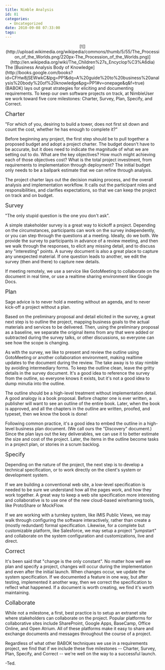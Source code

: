```yaml
---
title: Nimble Analysis
id: 81
categories:
  - Uncategorized
date: 2010-09-08 07:33:00
tags:
---
```


<div class="separator" style="clear:both;text-align:center;">[![](http://upload.wikimedia.org/wikipedia/commons/thumb/5/55/The_Procession_of_the_Worlds.png/220px-The_Procession_of_the_Worlds.png)](http://en.wikipedia.org/wiki/The_Children%27s_Encyclop%C3%A6dia)</div>
The [Business Analysis Body of Knowledge](http://books.google.com/books?id=CFHw8jSEWwkC&amp;lpg=PP1&amp;dq=A%20guide%20to%20business%20analysis%20body%20of%20knowledge&amp;pg=PP1#v=onepage&amp;q&amp;f=true) (BABOK) lays out great strategies for eliciting and documenting requirements. To keep our own software projects on track, at NimbleUser we work toward five core milestones: Charter, Survey, Plan, Specify, and Correct.

<span style="font-size:large;">Charter</span>

"For which of you, desiring to build a tower, does not first sit down and count the cost, whether he has enough to complete it?"

Before beginning any project, the first step should be to pull together a proposed budget and adopt a project charter. The budget doesn't have to be accurate, but it does need to indicate the magnitude of what we are setting out to do. What are the key objectives? How much might achieving each of those objectives cost? What is the total project investment, from requirements to implementation through deployment? The initial budget only needs to be a ballpark estimate that we can refine through analysis.

The project charter lays out the decision making process, and the overall analysis and implementation workflow. It calls out the participant roles and responsibilities, and clarifies expectations, so that we can keep the project on track and on budget.

<span style="font-size:large;">Survey</span>

"The only stupid question is the one you don't ask".

A simple stakeholder survey is a great way to kickoff a project. Depending on the circumstances, participants can work on the survey independently, or you can step through the questions at a meeting. Ideally, do we both. We provide the survey to participants in advance of a review meeting, and then we walk through the responses, to elicit any missing detail, and to discuss any "interesting" points. A survey document is also a great place to capture any unexpected material. If one question leads to another, we edit the survey (then and there) to capture new details.

If meeting remotely, we use a service like GotoMeeting to collaborate on the document in real time, or use a realtime sharing environment like Google Docs.

<span style="font-size:large;">Plan</span>

Sage advice is to never hold a meeting without an agenda, and to never kick-off a project without a plan.

Based on the preliminary proposal and detail elicited in the survey, a great next step is to outline the project, mapping business goals to the actual materials and services to be delivered. Then, using the preliminary proposal as a baseline, we separate the original items from any that were added or subtracted during the survey talks, or other discussions, so everyone can see how the scope is changing.

As with the survey, we like to present and review the outline using GotoMeeting or another collaboration environment, making realtime updates to the document during the review. The take away is to stay nimble by avoiding intermediary forms. To keep the outline clean, leave the gritty details in the survey document. It's a good idea to reference the survey from the outline, so everyone knows it exists, but it's not a good idea to dump minutia into the outline.

The outline should be a high-level treatment without implementation detail. A good analogy is a book proposal. Before chapter one is ever written, a publisher will want to see an outline of the entire book. Later, when the book is approved, and all the chapters in the outline are written, proofed, and typeset, then we know the book is done!

Following common practice, it's a good idea to embed the outline in a high-level business plan document. (We call ours the "Discovery" document.) Since the plan lays out the key deliverables, we can use it to better estimate the size and cost of the project. Later, the items in the outline become tasks in a project plan, or stories in a scrum backlog.

<span style="font-size:large;">Specify</span>

Depending on the nature of the project, the next step is to develop a technical specification, or to work directly on the client's system or development system.

If we are building a conventional web site, a low-level specification is needed to be sure we understand how all the pages work, and how they work together. A great way to keep a web site specification more interesting and collaborative is to use one of the new cloud-based wireframing tools, like ProtoShare or MockFlow.

If we are working with a turnkey system, like iMIS Public Views, we may walk through configuring the software interactively, rather than create a (mostly redundant) formal specification. Likewise, for a complete but customizable platform, like Salesforce, we may setup a project "jumpstart" and collaborate on the system configuration and customizations, live and direct.

<span style="font-size:large;">Correct</span>

It's been said that "change is the only constant". No matter how well we plan and specify a project, changes will occur during the implementation and even after the initial launch. When changes occur, we update the system specification. If we documented a feature in one way, but after testing, implemented it another way, then we correct the specification to reflect what happened. If a document is worth creating, we find it's worth maintaining.

<span style="font-size:large;">Collaborate </span>

While not a milestone, a first, best practice is to setup an extranet site where stakeholders can collaborate on the project. Popular platforms for collaborative sites include ShareProint, Google Apps, BaseCamp, Office Online, and Open Atrium. All of these platforms make it easy to share and exchange documents and messages throughout the course of a project.

Regardless of what other BABOK techniques we use in a requirements project, we find that if we include these five milestones -- Charter, Survey, Plan, Specify, and Correct -- we're well on the way to a successful launch.

-Ted.